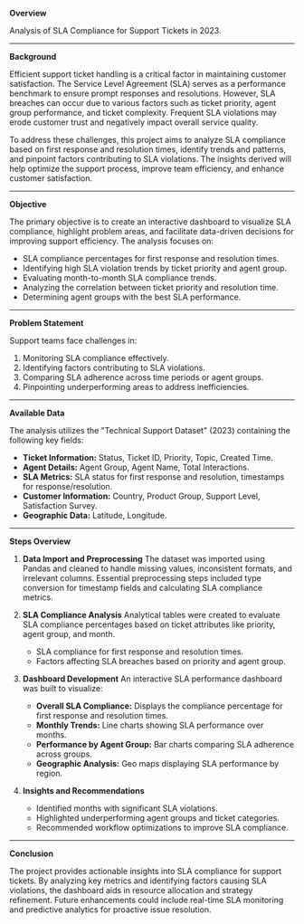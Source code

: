 **Overview**

Analysis of SLA Compliance for Support Tickets in 2023.

---

**Background**

Efficient support ticket handling is a critical factor in maintaining customer satisfaction. The Service Level Agreement (SLA) serves as a performance benchmark to ensure prompt responses and resolutions. However, SLA breaches can occur due to various factors such as ticket priority, agent group performance, and ticket complexity. Frequent SLA violations may erode customer trust and negatively impact overall service quality.

To address these challenges, this project aims to analyze SLA compliance based on first response and resolution times, identify trends and patterns, and pinpoint factors contributing to SLA violations. The insights derived will help optimize the support process, improve team efficiency, and enhance customer satisfaction.

---

**Objective**

The primary objective is to create an interactive dashboard to visualize SLA compliance, highlight problem areas, and facilitate data-driven decisions for improving support efficiency. The analysis focuses on:
- SLA compliance percentages for first response and resolution times.
- Identifying high SLA violation trends by ticket priority and agent group.
- Evaluating month-to-month SLA compliance trends.
- Analyzing the correlation between ticket priority and resolution time.
- Determining agent groups with the best SLA performance.

---

**Problem Statement**

Support teams face challenges in:
1. Monitoring SLA compliance effectively.
2. Identifying factors contributing to SLA violations.
3. Comparing SLA adherence across time periods or agent groups.
4. Pinpointing underperforming areas to address inefficiencies.

---

**Available Data**

The analysis utilizes the "Technical Support Dataset" (2023) containing the following key fields:
- **Ticket Information:** Status, Ticket ID, Priority, Topic, Created Time.
- **Agent Details:** Agent Group, Agent Name, Total Interactions.
- **SLA Metrics:** SLA status for first response and resolution, timestamps for response/resolution.
- **Customer Information:** Country, Product Group, Support Level, Satisfaction Survey.
- **Geographic Data:** Latitude, Longitude.

---

**Steps Overview**

1. **Data Import and Preprocessing**
   The dataset was imported using Pandas and cleaned to handle missing values, inconsistent formats, and irrelevant columns. Essential preprocessing steps included type conversion for timestamp fields and calculating SLA compliance metrics.

2. **SLA Compliance Analysis**
   Analytical tables were created to evaluate SLA compliance percentages based on ticket attributes like priority, agent group, and month.
   - SLA compliance for first response and resolution times.
   - Factors affecting SLA breaches based on priority and agent group.

3. **Dashboard Development**
   An interactive SLA performance dashboard was built to visualize:
   - **Overall SLA Compliance:** Displays the compliance percentage for first response and resolution times.
   - **Monthly Trends:** Line charts showing SLA performance over months.
   - **Performance by Agent Group:** Bar charts comparing SLA adherence across groups.
   - **Geographic Analysis:** Geo maps displaying SLA performance by region.

4. **Insights and Recommendations**
   - Identified months with significant SLA violations.
   - Highlighted underperforming agent groups and ticket categories.
   - Recommended workflow optimizations to improve SLA compliance.

---

**Conclusion**

The project provides actionable insights into SLA compliance for support tickets. By analyzing key metrics and identifying factors causing SLA violations, the dashboard aids in resource allocation and strategy refinement. Future enhancements could include real-time SLA monitoring and predictive analytics for proactive issue resolution.

